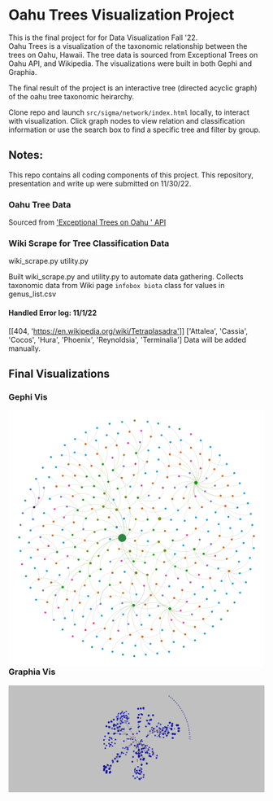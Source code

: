 # Oahu Trees Visualization Project
This is the final project for for Data Visualization Fall '22. <br>
Oahu Trees is a visualization of the taxonomic relationship between the trees on Oahu, Hawaii. The tree data is sourced from Exceptional Trees on Oahu API, and Wikipedia. The visualizations were built in both Gephi and Graphia.

The final result of the project is an interactive tree (directed acyclic graph) of the oahu tree taxonomic heirarchy. 

Clone repo and launch `src/sigma/network/index.html` locally, to interact with visualization. Click graph nodes to view relation and classification information or use the search box to find a specific tree and filter by group. 

## Notes:
This repo contains all coding components of this project. This repository, presentation and write up were submitted on 11/30/22.

### Oahu Tree Data
Sourced from ['Exceptional Trees on Oahu ' API]( https://dev.socrata.com/foundry/data.honolulu.gov/84fd-3fzf)

### Wiki Scrape for Tree Classification Data
wiki_scrape.py
utility.py

Built wiki_scrape.py and utility.py to automate data gathering. 
Collects taxonomic data from Wiki page `infobox biota` class for values in genus_list.csv


#### Handled Error log: 11/1/22
[[404, 'https://en.wikipedia.org/wiki/Tetraplasadra']]
['Attalea', 'Cassia', 'Cocos', 'Hura', 'Phoenix', 'Reynoldsia', 'Terminalia']
Data will be added manually.

## Final Visualizations

### Gephi Vis
<img src="oahu_viz_gephi.png"
     alt="oahu_viz_gephi"
     style="float: left; margin-right: 10px;" />

### Graphia Vis
<img src="oahu_viz_graphia_2.PNG"
     alt="oahu_viz_graphia"
     style="float: left; margin-right: 10px;" />
